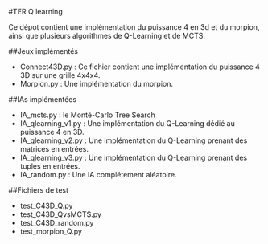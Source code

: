 #TER Q learning

Ce dépot contient une implémentation du puissance 4 en 3d et du morpion, ainsi que plusieurs algorithmes de Q-Learning et de MCTS.

##Jeux implémentés
 - Connect43D.py : Ce fichier contient une implémentation du puissance 4 3D sur une grille 4x4x4.
 - Morpion.py : Une implémentation du morpion.

##IAs implémentées
 - IA\_mcts.py : le Monté-Carlo Tree Search
 - IA\_qlearning\_v1.py : Une implémentation du Q-Learning dédié au puissance 4 en 3D.
 - IA\_qlearning\_v2.py : Une implémentation du Q-Learning prenant des matrices en entrées.
 - IA\_qlearning\_v3.py : Une implémentation du Q-Learning prenant des tuples en entrées.
 - IA_random.py : Une IA complétement aléatoire.

##Fichiers de test
 - test\_C43D\_Q.py
 - test\_C43D\_QvsMCTS.py
 - test\_C43D\_random.py
 - test\_morpion\_Q.py
